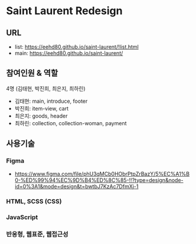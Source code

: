 # Saint Laurent Redesign

## URL

- list: https://eehd80.github.io/saint-laurent/!list.html
- main: https://eehd80.github.io/saint-laurent/

## 참여인원 & 역할

4명 (김태현, 박진희, 최은지, 최하린)

- 김태현: main, introduce, footer
- 박진희: item-view, cart
- 최은지: goods, header
- 최하린: collection, collection-woman, payment

## 사용기술

### Figma

- https://www.figma.com/file/phU3qMCb0HObrPtpZrBazY/5%EC%A1%B0-%ED%99%94%EC%9D%B4%ED%8C%85-!!?type=design&node-id=0%3A1&mode=design&t=bwtbJ7KzAc7DfmXj-1

### HTML, SCSS (CSS)

### JavaScript

### 반응형, 웹표준, 웹접근성
